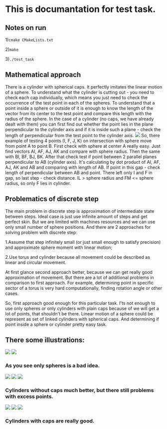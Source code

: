 # This is documantation for test task.

## Notes on run

1)`cmake CMakeLists.txt`

2)`make`

3)`./test_task`

## Mathematical approach
There is a cylinder with spherical caps.
It perfectly imitates the linear motion of a sphere.
To understand what the cylinder is cutting out - you need to check each cap individually, which means you just need to check the occurrence of the test point in each of the spheres.
To understand that a point inside a sphere or outside of it is enough to know the length of the vector from its center to the test point and compare this length with the radius of the sphere.
In the case of a cylinder (no caps, we have already dealt with them) you can first find out whether the point lies in the plane perpendicular to the cylinder axis and if it is inside such a plane - check the length of perpendicular from the test point to the cylinder axis.
![](scene.png)
So, there example of testing 4 points (I, F, J, K) on intersection with sphere move from point A to point B.
First check with sphere at center A really easy. Just find vectors AI, AF, AJ, AK and compare with sphere radius.
Then the same with BI, BF, BJ, BK.
After that check test if point between 2 parallel planes perpendicular to AB (cylinder axis).
It's calculating by dot product of AI, AF, AJ, AK and AB and comparing with length of AB.
If point in this gap - check length of perpendicular between AB and point.
There left only I and F in gap, so last step - check distance. IL > sphere radius and FM <= sphere radius, so only F lies in cylinder.
 
## Problematics of discrete step

The main problem in discrete step is approximation of intermediate state between steps.
Ideal case is just use infinite amount of steps and get perfect skin.
But we are limited with machines resources and we can use only small number of sphere positions.
And there are 2 approaches for solving problem with discrete step:

1.Assume that step infinitely small (or just small enough to satisfy precision) and approximate sphere moment with linear motion;

2.Use torus and cylinder because all movement could be described as linear and circular movement.

At first glance second approach better, because we can get really good approximation of movement.
But there are a lot of additional problems in comparison to first approach.
For example, determining point in specific sector of a torus is very hard computationally, finding rotation angle or other cases.

So, first approach good enough for this particular task.
I'ts not enough to use only spheres or only cylinders with plain caps because of we will get a lot of points, that shouldn't be there.
Linear motion of a sphere could be represent as set of linked cylinders with spherical caps.
And determining if point inside a sphere or cylinder pretty easy task.

## There some illustrations:
![](only_spheres_front.png)
![](only_spheres.png)
### As you see only spheres is a bad idea.
![](cyli_without_cap_front.png)
![](cyli_without_cap.png)
![](cyli_without_cap_close.png)
### Cylinders without caps much better, but there still problems with excess points.
![](cyli_with_caps_front.png)
![](cyli_with_caps.png)
![](cyli_with_caps_close.png)
### Cylinders with caps are really good.
